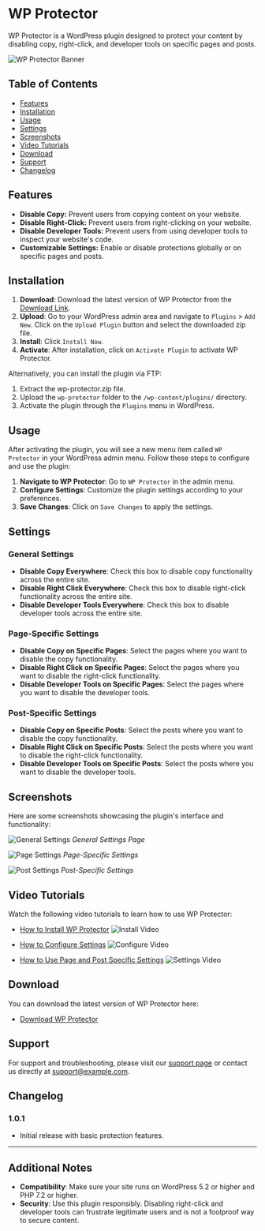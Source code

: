 
# WP Protector

WP Protector is a WordPress plugin designed to protect your content by disabling copy, right-click, and developer tools on specific pages and posts.

![WP Protector Banner](https://example.com/images/wp-protector-banner.png)

## Table of Contents

- [Features](#features)
- [Installation](#installation)
- [Usage](#usage)
- [Settings](#settings)
- [Screenshots](#screenshots)
- [Video Tutorials](#video-tutorials)
- [Download](#download)
- [Support](#support)
- [Changelog](#changelog)

## Features

- **Disable Copy:** Prevent users from copying content on your website.
- **Disable Right-Click:** Prevent users from right-clicking on your website.
- **Disable Developer Tools:** Prevent users from using developer tools to inspect your website's code.
- **Customizable Settings:** Enable or disable protections globally or on specific pages and posts.

## Installation

1. **Download**: Download the latest version of WP Protector from the [Download Link](#download).
2. **Upload**: Go to your WordPress admin area and navigate to `Plugins` > `Add New`. Click on the `Upload Plugin` button and select the downloaded zip file.
3. **Install**: Click `Install Now`.
4. **Activate**: After installation, click on `Activate Plugin` to activate WP Protector.

Alternatively, you can install the plugin via FTP:

1. Extract the wp-protector.zip file.
2. Upload the `wp-protector` folder to the `/wp-content/plugins/` directory.
3. Activate the plugin through the `Plugins` menu in WordPress.

## Usage

After activating the plugin, you will see a new menu item called `WP Protector` in your WordPress admin menu. Follow these steps to configure and use the plugin:

1. **Navigate to WP Protector**: Go to `WP Protector` in the admin menu.
2. **Configure Settings**: Customize the plugin settings according to your preferences.
3. **Save Changes**: Click on `Save Changes` to apply the settings.

## Settings

### General Settings

- **Disable Copy Everywhere**: Check this box to disable copy functionality across the entire site.
- **Disable Right Click Everywhere**: Check this box to disable right-click functionality across the entire site.
- **Disable Developer Tools Everywhere**: Check this box to disable developer tools across the entire site.

### Page-Specific Settings

- **Disable Copy on Specific Pages**: Select the pages where you want to disable the copy functionality.
- **Disable Right Click on Specific Pages**: Select the pages where you want to disable the right-click functionality.
- **Disable Developer Tools on Specific Pages**: Select the pages where you want to disable the developer tools.

### Post-Specific Settings

- **Disable Copy on Specific Posts**: Select the posts where you want to disable the copy functionality.
- **Disable Right Click on Specific Posts**: Select the posts where you want to disable the right-click functionality.
- **Disable Developer Tools on Specific Posts**: Select the posts where you want to disable the developer tools.

## Screenshots

Here are some screenshots showcasing the plugin's interface and functionality:

![General Settings](https://example.com/images/wp-protector-settings.png)
*General Settings Page*

![Page Settings](https://example.com/images/wp-protector-page-settings.png)
*Page-Specific Settings*

![Post Settings](https://example.com/images/wp-protector-post-settings.png)
*Post-Specific Settings*

## Video Tutorials

Watch the following video tutorials to learn how to use WP Protector:

- [How to Install WP Protector](https://example.com/videos/install-wp-protector.mp4)
  ![Install Video](https://example.com/images/install-video-thumbnail.png)

- [How to Configure Settings](https://example.com/videos/configure-wp-protector.mp4)
  ![Configure Video](https://example.com/images/configure-video-thumbnail.png)

- [How to Use Page and Post Specific Settings](https://example.com/videos/use-wp-protector-settings.mp4)
  ![Settings Video](https://example.com/images/settings-video-thumbnail.png)

## Download

You can download the latest version of WP Protector here:

- [Download WP Protector](https://example.com/downloads/wp-protector.zip)

## Support

For support and troubleshooting, please visit our [support page](https://example.com/support) or contact us directly at support@example.com.

## Changelog

### 1.0.1

- Initial release with basic protection features.

---

## Additional Notes

- **Compatibility**: Make sure your site runs on WordPress 5.2 or higher and PHP 7.2 or higher.
- **Security**: Use this plugin responsibly. Disabling right-click and developer tools can frustrate legitimate users and is not a foolproof way to secure content.



